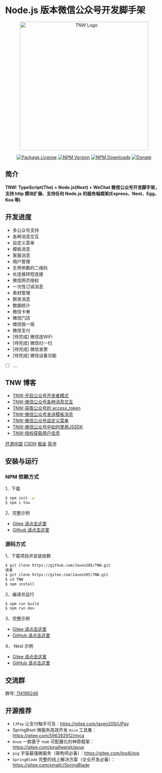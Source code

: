# Node.js 版本微信公众号开发脚手架

<p align="center">
  <a href="https://www.npmjs.com/package/tnw" target="blank"><img src="https://gitee.com/javen205/TNW/raw/master/docs/img/logo.png" width="410" alt="TNW Logo" /></a>
</p>
<p align="center">
    <a href="https://www.npmjs.com/package/tnw" target="_blank"><img src="https://img.shields.io/npm/l/tnw.svg?style=flat-square" alt="Package License" /></a>
    <a href="https://www.npmjs.com/package/tnw" target="_blank"><img src="https://img.shields.io/npm/v/tnw.svg?style=flat-square" alt="NPM Version" /></a>
    <a href="https://www.npmjs.com/package/tnw" target="_blank"><img src="https://img.shields.io/npm/dt/tnw.svg?style=flat-square" alt="NPM Downloads" /></a>
    <a href="https://github.com/Javen205/donate" target="_blank"><img src="https://img.shields.io/badge/Donate-WeChat-%23ff3f59.svg?style=flat-square" alt="Donate" /></a>
</p>


## 简介

**TNW: TypeScript(The) + Node.js(Next) + WeChat 微信公众号开发脚手架，支持 http 模块扩展、支持任何 Node.js 的服务端框架(Express、Nest、Egg、Koa 等)**

<!-- 本项目是我研究 TypeScript + Node.js 的阶段性总结，因为我对 [微信支付](https://gitee.com/javen205/IJPay)、[公众号](https://mp.weixin.qq.com/wiki)、[小程序/小游戏](https://developers.weixin.qq.com/miniprogram/dev/index.html) 有一定的研究，之前也参与过 [jfinal-weixin](https://gitee.com/jfinal/jfinal-weixin) 的开发，所以以微信系为载体再好不过了，后面也会扩展对支付、小程序甚至小游戏相关接口的支持，感谢您的关注:) -->

## 开发进度

- 多公众号支持
- 各种消息交互
- 自定义菜单
- 模板消息
- 客服消息
- 用户管理
- 生带参数的二维码
- 长连接转短连接
- 微信网页授权
- 一次性订阅消息
- 素材管理
- 群发消息
- 数据统计
- 微信卡券
- 微信门店
- 微信摇一摇
- 微信支付
- [待完成] 微信连WiFi
- [待完成] 微信扫一扫
- [待完成] 微信发票
- [待完成] 微信设备功能
- [ ] ....

## TNW 博客

- [TNW-开启公众号开发者模式](https://my.oschina.net/zyw205/blog/3038343)
- [TNW-微信公众号各种消息交互](https://my.oschina.net/zyw205/blog/3043428)
- [TNW-获取公众号的 access_token](https://my.oschina.net/zyw205/blog/3044608)
- [TNW-微信公众号发送模板消息](https://my.oschina.net/zyw205/blog/3044716)
- [TNW-微信公众号自定义菜单](https://my.oschina.net/zyw205/blog/3045638)
- [TNW-微信公众号中如何使用JSSDK](https://my.oschina.net/zyw205/blog/3046798)
- [TNW-授权获取用户信息](https://my.oschina.net/zyw205/blog/3093807)

 [开源中国](https://www.oschina.net/p/TNWX)
 [CSDN](https://javen.blog.csdn.net/article/category/6665009)
 [掘金](https://juejin.im/user/57caa559a22b9d006b95af93/posts)
 [简书](https://www.jianshu.com/u/9be31238fda1)

## 安装与运行

### NPM 依赖方式

1、下载

```bash
$ npm init -y
$ npm i tnw
```

2、完整示例

- [Gitee 请点击这里](https://gitee.com/Javen205/TNW/tree/master/example/js)
- [Github 请点击这里](https://github.com/Javen205/TNW/tree/master/example/js)

### 源码方式

1、下载项目并安装依赖

```bash
$ git clone https://github.com/Javen205/TNW.git
或者
$ git clone https://gitee.com/Javen205/TNW.git
$ cd TNW
$ npm install
```

2、编译并运行

```bash
$ npm run build
$ npm run dev
```

3、完整示例

- [Gitee 请点击这里](https://gitee.com/Javen205/TNW/tree/master/src/example)
- [GitHub 请点击这里](https://github.com/Javen205/TNW/tree/master/src/example)

4、 Nest 示例

- [Gitee 请点击这里](https://gitee.com/Javen205/TNW/tree/master/example/nest)
- [GitHub 请点击这里](https://github.com/Javen205/TNW/tree/master/example/nest)


## 交流群

群号:[ 114196246](https:shang.qq.com/wpa/qunwpa?idkey=a1e4fd8c71008961bd4fc8eeea224e726afd5e5eae7bf1d96d3c77897388bf24)

## 开源推荐

- `IJPay` 让支付触手可及：https://gitee.com/javen205/IJPay
- SpringBoot 微服务高效开发 `mica` 工具集：https://gitee.com/596392912/mica
- `Avue` 一款基于 vue 可配置化的神奇框架：https://gitee.com/smallweigit/avue
- `pig` 宇宙最强微服务（架构师必备）：https://gitee.com/log4j/pig
- `SpringBlade` 完整的线上解决方案（企业开发必备）：https://gitee.com/smallc/SpringBlade
